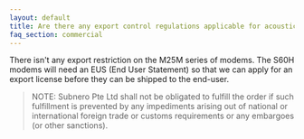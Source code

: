 ```yaml
---
layout: default
title: Are there any export control regulations applicable for acoustic modems?
faq_section: commercial
---
```


There isn't any export restriction on the M25M series of modems. The S60H modems will need an EUS (End User Statement) so that we can apply for an export license before they can be shipped to the end-user.

> NOTE: Subnero Pte Ltd shall not be obligated to fulfill the order if such fulfillment is prevented by any impediments arising out of national or international foreign trade or customs requirements or any embargoes (or other sanctions).
